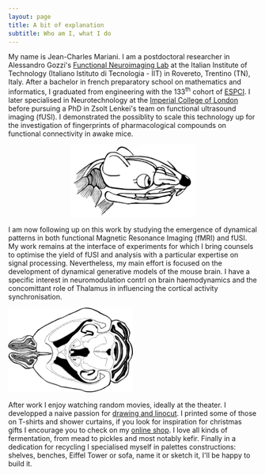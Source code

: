```yaml
---
layout: page
title: A bit of explanation
subtitle: Who am I, what I do
---
```


My name is Jean-Charles Mariani. I am a postdoctoral researcher in Alessandro Gozzi's [Functional Neuroimaging Lab](https://www.iit.it/it/web/functional-neuroimaging) at the Italian Institute of Technology (Italiano Istituto di Tecnologia - IIT) in Rovereto, Trentino (TN), Italy. After a bachelor in french preparatory school on mathematics and informatics, I graduated from engineering with the 133<sup>th</sup> cohort of [ESPCI](https://www.espci.psl.eu/en/). I later specialised in Neurotechnology at the [Imperial College of London](https://www.imperial.ac.uk/) before pursuing a PhD in Zsolt Lenkei's team on functional ultrasound imaging (fUSI). I demonstrated the possiblity to scale this technology up for the investigation of fingerprints of pharmacological compounds on functional connectivity in awake mice. 

<!--  ![mouse](https://github.com/JCMariani/JCMariani.github.io/blob/master/assets/img/mouse_head_brain.png) -->
<div style="text-align: center;">
  
<img src="https://github.com/JCMariani/JCMariani.github.io/blob/master/assets/img/mouse_head_brain.png" alt="drawing" width="50%" class="center"/>

</div>

I am now following up on this work by studying the emergence of dynamical patterns in both functional Magnetic Resonance Imaging (fMRI) and fUSI. My work remains at the interface of experiments for which I bring counsels to optimise the yield of fUSI and analysis with a particular expertise on signal processing. Nevertheless, my main effort is focused on the development of dynamical generative models of the mouse brain. I have a specific interest in neuromodulation contrl on brain haemodynamics and the concomittant role of Thalamus in influencing the cortical activity synchronisation. 

<!-- ![brain](https://github.com/JCMariani/JCMariani.github.io/blob/master/assets/img/mb3.png) -->
<img src="https://github.com/JCMariani/JCMariani.github.io/blob/master/assets/img/mb3.png" alt="drawing" width="50%" class="center"/>

After work I enjoy watching random movies, ideally at the theater. I developped a naive passion for [drawing and linocut](https://www.instagram.com/mc.jibulles/). I printed some of those on T-shirts and shower curtains, if you look for inspiration for christmas gifts I encourage you to check on my [online shop](https://mcjibulles.creator-spring.com/). I love all kinds of fermentation, from mead to pickles and most notably kefir. Finally in a dedication for recycling I specialised myself in palettes constructions: shelves, benches, Eiffel Tower or sofa, name it or sketch it, I'll be happy to build it.

